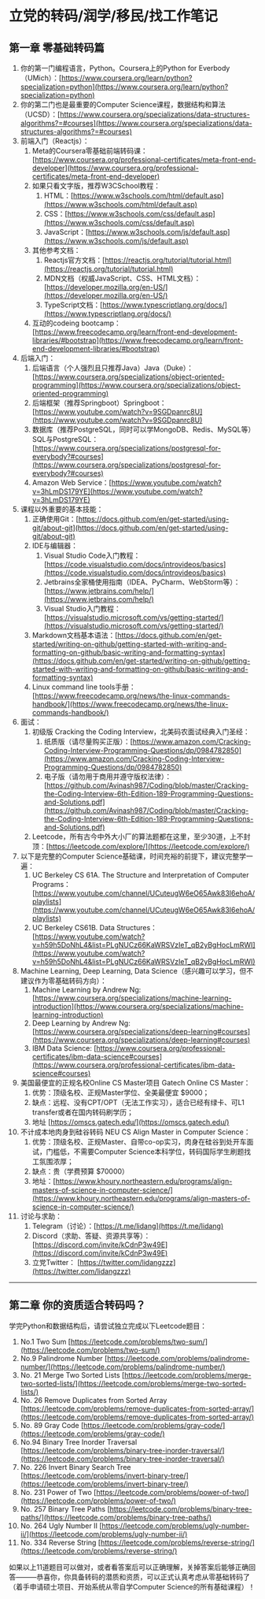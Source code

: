 # 立党的转码/润学/移民/找工作笔记

## 第一章 零基础转码篇

1. 你的第一门编程语言，Python。Coursera上的Python for Everbody （UMich）：[https://www.coursera.org/learn/python?specialization=python](https://www.coursera.org/learn/python?specialization=python)
2. 你的第二门也是最重要的Computer Science课程，数据结构和算法 （UCSD）：[https://www.coursera.org/specializations/data-structures-algorithms?=#courses](https://www.coursera.org/specializations/data-structures-algorithms?=#courses)
3. 前端入门（Reactjs）：
    1. Meta的Coursera零基础前端转码课：[https://www.coursera.org/professional-certificates/meta-front-end-developer](https://www.coursera.org/professional-certificates/meta-front-end-developer)
    2. 如果只看文字版，推荐W3CSchool教程：
        1. HTML：[https://www.w3schools.com/html/default.asp](https://www.w3schools.com/html/default.asp)
        2. CSS：[https://www.w3schools.com/css/default.asp](https://www.w3schools.com/css/default.asp) 
        3. JavaScript：[https://www.w3schools.com/js/default.asp](https://www.w3schools.com/js/default.asp)
    3. 其他参考文档：
        1. Reactjs官方文档：[https://reactjs.org/tutorial/tutorial.html](https://reactjs.org/tutorial/tutorial.html)
        2. MDN文档（权威JavaScript、CSS、HTML文档）：[https://developer.mozilla.org/en-US/](https://developer.mozilla.org/en-US/)
        3. TypeScript文档：[https://www.typescriptlang.org/docs/](https://www.typescriptlang.org/docs/)
    4. 互动的codeing bootcamp：[https://www.freecodecamp.org/learn/front-end-development-libraries/#bootstrap](https://www.freecodecamp.org/learn/front-end-development-libraries/#bootstrap)
4. 后端入门：
    1. 后端语言（个人强烈且只推荐Java）Java（Duke）：[https://www.coursera.org/specializations/object-oriented-programming](https://www.coursera.org/specializations/object-oriented-programming)
    2. 后端框架（推荐Springboot）Springboot：[https://www.youtube.com/watch?v=9SGDpanrc8U](https://www.youtube.com/watch?v=9SGDpanrc8U)
    3. 数据库（推荐PostgreSQL，同时可以学MongoDB、Redis、MySQL等）SQL与PostgreSQL：[https://www.coursera.org/specializations/postgresql-for-everybody?#courses](https://www.coursera.org/specializations/postgresql-for-everybody?#courses)
    4. Amazon Web Service：[https://www.youtube.com/watch?v=3hLmDS179YE](https://www.youtube.com/watch?v=3hLmDS179YE) 
5. 课程以外重要的基本技能：
    1. 正确使用Git：[https://docs.github.com/en/get-started/using-git/about-git](https://docs.github.com/en/get-started/using-git/about-git)
    2. IDE与编辑器：
        1. Visual Studio Code入门教程：[https://code.visualstudio.com/docs/introvideos/basics](https://code.visualstudio.com/docs/introvideos/basics) 
        2. Jetbrains全家桶使用指南（IDEA、PyCharm、WebStorm等）：[https://www.jetbrains.com/help/](https://www.jetbrains.com/help/) 
        3. Visual Studio入门教程：[https://visualstudio.microsoft.com/vs/getting-started/](https://visualstudio.microsoft.com/vs/getting-started/) 
    3. Markdown文档基本语法：[https://docs.github.com/en/get-started/writing-on-github/getting-started-with-writing-and-formatting-on-github/basic-writing-and-formatting-syntax](https://docs.github.com/en/get-started/writing-on-github/getting-started-with-writing-and-formatting-on-github/basic-writing-and-formatting-syntax) 
    4. Linux command line tools手册：[https://www.freecodecamp.org/news/the-linux-commands-handbook/](https://www.freecodecamp.org/news/the-linux-commands-handbook/) 
6. 面试：
    1. 初级版 Cracking the Coding Interview，北美码农面试经典入门圣经：
        1. 纸质版（请尽量购买正版）：[https://www.amazon.com/Cracking-Coding-Interview-Programming-Questions/dp/0984782850](https://www.amazon.com/Cracking-Coding-Interview-Programming-Questions/dp/0984782850)
        2. 电子版（请勿用于商用并遵守版权法律）：[https://github.com/Avinash987/Coding/blob/master/Cracking-the-Coding-Interview-6th-Edition-189-Programming-Questions-and-Solutions.pdf](https://github.com/Avinash987/Coding/blob/master/Cracking-the-Coding-Interview-6th-Edition-189-Programming-Questions-and-Solutions.pdf)
    2. Leetcode，所有古今中外大小厂的算法题都在这里，至少30道，上不封顶：[https://leetcode.com/explore/](https://leetcode.com/explore/)
7. 以下是完整的Computer Science基础课，时间充裕的前提下，建议完整学一遍：
    1. UC Berkeley CS 61A. The Structure and Interpretation of Computer Programs：[https://www.youtube.com/channel/UCuteugW6eO65Awk83I6ehoA/playlists](https://www.youtube.com/channel/UCuteugW6eO65Awk83I6ehoA/playlists)
    2. UC Berkeley CS61B. Data Structures：[https://www.youtube.com/watch?v=h59h5DoNhL4&list=PLgNUCz66KaWRSVzIeT_qB2yBgHocLmRWI](https://www.youtube.com/watch?v=h59h5DoNhL4&list=PLgNUCz66KaWRSVzIeT_qB2yBgHocLmRWI)
8. Machine Learning, Deep Learning, Data Science（感兴趣可以学习，但不建议作为零基础转码方向）：
    1. Machine Learning by Andrew Ng: [https://www.coursera.org/specializations/machine-learning-introduction](https://www.coursera.org/specializations/machine-learning-introduction) 
    2. Deep Learning by Andrew Ng: [https://www.coursera.org/specializations/deep-learning#courses](https://www.coursera.org/specializations/deep-learning#courses)
    3. IBM Data Science: [https://www.coursera.org/professional-certificates/ibm-data-science#courses](https://www.coursera.org/professional-certificates/ibm-data-science#courses) 
9. 美国最便宜的正规名校Online CS Master项目 Gatech Online CS Master：
    1. 优势：顶级名校、正规Master学位、全美最便宜 $9000；
    2. 缺点：远程、没有CPT/OPT（无法工作实习），适合已经有绿卡、可L1 transfer或者在国内转码刷学历；
    3. 地址 [https://omscs.gatech.edu/](https://omscs.gatech.edu/)
10. 不计成本地肉身到硅谷转码 NEU CS Align Master in Computer Science： 
    1. 优势：顶级名校、正规Master、自带co-op实习，肉身在硅谷到处开车面试，门槛低，不需要Computer Science本科学位，转码国际学生刷题找工氛围浓厚；
    2. 缺点：贵（学费预算 $70000）
    3. 地址：[https://www.khoury.northeastern.edu/programs/align-masters-of-science-in-computer-science/](https://www.khoury.northeastern.edu/programs/align-masters-of-science-in-computer-science/)
11. 讨论与求助：
    1. Telegram（讨论）：[https://t.me/lidang](https://t.me/lidang) 
    2. Discord（求助、答疑、资源共享等）：[https://discord.com/invite/kCdnP3w49E](https://discord.com/invite/kCdnP3w49E) 
    3. 立党Twitter： [https://twitter.com/lidangzzz](https://twitter.com/lidangzzz)

---

## 第二章 你的资质适合转码吗？

学完Python和数据结构后，请尝试独立完成以下Leetcode题目：
1. No.1 Two Sum [https://leetcode.com/problems/two-sum/](https://leetcode.com/problems/two-sum/)
2. No.9 Palindrome Number [https://leetcode.com/problems/palindrome-number/](https://leetcode.com/problems/palindrome-number/)
3. No. 21 Merge Two Sorted Lists [https://leetcode.com/problems/merge-two-sorted-lists/](https://leetcode.com/problems/merge-two-sorted-lists/)
4. No. 26 Remove Duplicates from Sorted Array [https://leetcode.com/problems/remove-duplicates-from-sorted-array/](https://leetcode.com/problems/remove-duplicates-from-sorted-array/)
5. No. 89 Gray Code [https://leetcode.com/problems/gray-code/](https://leetcode.com/problems/gray-code/)
6. No.94 Binary Tree Inorder Traversal [https://leetcode.com/problems/binary-tree-inorder-traversal/](https://leetcode.com/problems/binary-tree-inorder-traversal/)
7. No. 226 Invert Binary Search Tree [https://leetcode.com/problems/invert-binary-tree/](https://leetcode.com/problems/invert-binary-tree/)
8. No. 231 Power of Two [https://leetcode.com/problems/power-of-two/](https://leetcode.com/problems/power-of-two/)
9. No. 257 Binary Tree Paths [https://leetcode.com/problems/binary-tree-paths/](https://leetcode.com/problems/binary-tree-paths/)
10. No. 264 Ugly Number II [https://leetcode.com/problems/ugly-number-ii/](https://leetcode.com/problems/ugly-number-ii/)
11. No. 334 Reverse String [https://leetcode.com/problems/reverse-string/](https://leetcode.com/problems/reverse-string/)


如果以上11道题目可以做对，或者看答案后可以正确理解，关掉答案后能够正确回答———恭喜你，你具备转码的潜质和资质，可以正式认真考虑从零基础转码了（着手申请硕士项目、开始系统从零自学Computer Science的所有基础课程）！
